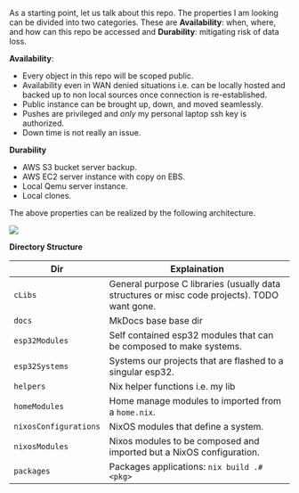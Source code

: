 As a starting point, let us talk about this repo. The properties I am looking can be divided 
into two categories. These are **Availability**: when, where, and how can this repo be 
accessed and **Durability**: mitigating risk of data loss. 
  
**Availability**:
  
* Every object in this repo will be scoped public.
* Availability even in WAN denied situations i.e. can be locally hosted and backed up
  to non local sources once connection is re-established.
* Public instance can be brought up, down, and moved seamlessly.
* Pushes are privileged and *only* my personal laptop ssh key is authorized.
* Down time is not really an issue.
 
 **Durability**
 
* AWS S3 bucket server backup.
* AWS EC2 server instance with copy on EBS.
* Local Qemu server instance.
* Local clones.
  
The above properties can be realized by the following architecture.
     
![](rendered_images/test.svg)
   
**Directory Structure**
  
| Dir | Explaination |
| --- | ------------ |
| `cLibs`               | General purpose C libraries (usually data structures or misc code projects). TODO want gone. |
| `docs`                | MkDocs base base dir |
| `esp32Modules`        | Self contained esp32 modules that can be composed to make systems. |
| `esp32Systems`        | Systems our projects that are flashed to a singular esp32. |
| `helpers`             | Nix helper functions i.e. my lib |
| `homeModules`         | Home manage modules to imported from a `home.nix`. |
| `nixosConfigurations` | NixOS modules that define a system. |
| `nixosModules`        | Nixos modules to be composed and imported but a NixOS configuration. |
| `packages`            | Packages applications: `nix build .#<pkg>` |
